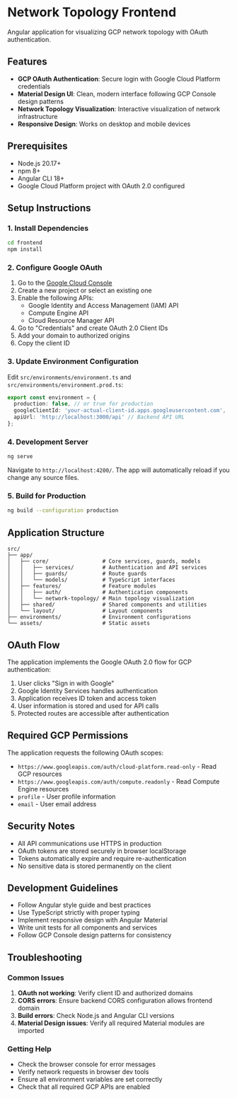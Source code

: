 # Network Topology Frontend

Angular application for visualizing GCP network topology with OAuth authentication.

## Features

- **GCP OAuth Authentication**: Secure login with Google Cloud Platform credentials
- **Material Design UI**: Clean, modern interface following GCP Console design patterns
- **Network Topology Visualization**: Interactive visualization of network infrastructure
- **Responsive Design**: Works on desktop and mobile devices

## Prerequisites

- Node.js 20.17+ 
- npm 8+
- Angular CLI 18+
- Google Cloud Platform project with OAuth 2.0 configured

## Setup Instructions

### 1. Install Dependencies

```bash
cd frontend
npm install
```

### 2. Configure Google OAuth

1. Go to the [Google Cloud Console](https://console.cloud.google.com/)
2. Create a new project or select an existing one
3. Enable the following APIs:
   - Google Identity and Access Management (IAM) API
   - Compute Engine API
   - Cloud Resource Manager API
4. Go to "Credentials" and create OAuth 2.0 Client IDs
5. Add your domain to authorized origins
6. Copy the client ID

### 3. Update Environment Configuration

Edit `src/environments/environment.ts` and `src/environments/environment.prod.ts`:

```typescript
export const environment = {
  production: false, // or true for production
  googleClientId: 'your-actual-client-id.apps.googleusercontent.com',
  apiUrl: 'http://localhost:3000/api' // Backend API URL
};
```

### 4. Development Server

```bash
ng serve
```

Navigate to `http://localhost:4200/`. The app will automatically reload if you change any source files.

### 5. Build for Production

```bash
ng build --configuration production
```

## Application Structure

```
src/
├── app/
│   ├── core/                 # Core services, guards, models
│   │   ├── services/         # Authentication and API services
│   │   ├── guards/           # Route guards
│   │   └── models/           # TypeScript interfaces
│   ├── features/             # Feature modules
│   │   ├── auth/             # Authentication components
│   │   └── network-topology/ # Main topology visualization
│   ├── shared/               # Shared components and utilities
│   └── layout/               # Layout components
├── environments/             # Environment configurations
└── assets/                   # Static assets
```

## OAuth Flow

The application implements the Google OAuth 2.0 flow for GCP authentication:

1. User clicks "Sign in with Google"
2. Google Identity Services handles authentication
3. Application receives ID token and access token
4. User information is stored and used for API calls
5. Protected routes are accessible after authentication

## Required GCP Permissions

The application requests the following OAuth scopes:

- `https://www.googleapis.com/auth/cloud-platform.read-only` - Read GCP resources
- `https://www.googleapis.com/auth/compute.readonly` - Read Compute Engine resources
- `profile` - User profile information
- `email` - User email address

## Security Notes

- All API communications use HTTPS in production
- OAuth tokens are stored securely in browser localStorage
- Tokens automatically expire and require re-authentication
- No sensitive data is stored permanently on the client

## Development Guidelines

- Follow Angular style guide and best practices
- Use TypeScript strictly with proper typing
- Implement responsive design with Angular Material
- Write unit tests for all components and services
- Follow GCP Console design patterns for consistency

## Troubleshooting

### Common Issues

1. **OAuth not working**: Verify client ID and authorized domains
2. **CORS errors**: Ensure backend CORS configuration allows frontend domain
3. **Build errors**: Check Node.js and Angular CLI versions
4. **Material Design issues**: Verify all required Material modules are imported

### Getting Help

- Check the browser console for error messages
- Verify network requests in browser dev tools
- Ensure all environment variables are set correctly
- Check that all required GCP APIs are enabled